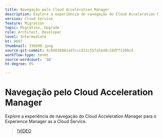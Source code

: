 ```yaml
---
title: Navegação pelo Cloud Acceleration Manager
description: Explore a experiência de navegação do Cloud Acceleration Manager para o Experience Manager as a Cloud Service.
version: Cloud Service
feature: Migration
topic: Migration, Upgrade
role: Architect, Developer
level: Intermediate
kt: 8667
thumbnail: 336698.jpeg
source-git-commit: 4c9d836881ad7cccd31c55fa5eddc24dff1200cd
workflow-type: tm+mt
source-wordcount: '38'
ht-degree: 0%

---
```



# Navegação pelo Cloud Acceleration Manager

Explore a experiência de navegação do Cloud Acceleration Manager para o Experience Manager as a Cloud Service.

>[!VIDEO](https://video.tv.adobe.com/v/336698/?quality=12&learn=on)
